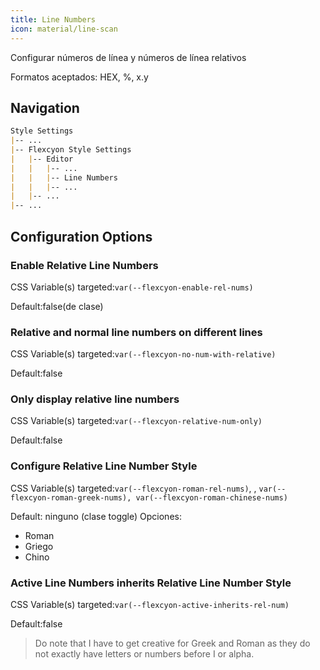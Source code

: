 ```yaml
---
title: Line Numbers
icon: material/line-scan
---
```


Configurar números de línea y números de línea relativos

Formatos aceptados: HEX, %, x.y

## Navigation

```md
Style Settings
|-- ...
|-- Flexcyon Style Settings
|   |-- Editor
|   |   |-- ...
|   |   |-- Line Numbers
|   |   |-- ...
|   |-- ...
|-- ...
```

## Configuration Options

### Enable Relative Line Numbers

CSS Variable(s) targeted:`var(--flexcyon-enable-rel-nums)`

Default:false(de clase)

### Relative and normal line numbers on different lines

CSS Variable(s) targeted:`var(--flexcyon-no-num-with-relative)`

Default:false

### Only display relative line numbers

CSS Variable(s) targeted:`var(--flexcyon-relative-num-only)`

Default:false

### Configure Relative Line Number Style

CSS Variable(s) targeted:`var(--flexcyon-roman-rel-nums)`,
,
`var(--flexcyon-roman-greek-nums), var(--flexcyon-roman-chinese-nums)`

Default: ninguno (clase toggle)
Opciones:

- Roman
- Griego
- Chino

### Active Line Numbers inherits Relative Line Number Style

CSS Variable(s) targeted:`var(--flexcyon-active-inherits-rel-num)`

Default:false
> Do note that I have to get creative for Greek and Roman as they do not
> exactly have letters or numbers before I or alpha.
